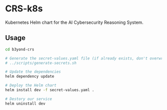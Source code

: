 # CRS-k8s

Kubernetes Helm chart for the AI Cybersecurity Reasoning System.

## Usage

```bash
cd b3yond-crs

# Generate the secret-values.yaml file (if already exists, don't overwrite it!)
# ../scripts/generate-secrets.sh

# Update the dependencies
helm dependency update

# Deploy the Helm chart
helm install dev -f secret-values.yaml .

# Destory our service
helm uninstall dev
```
